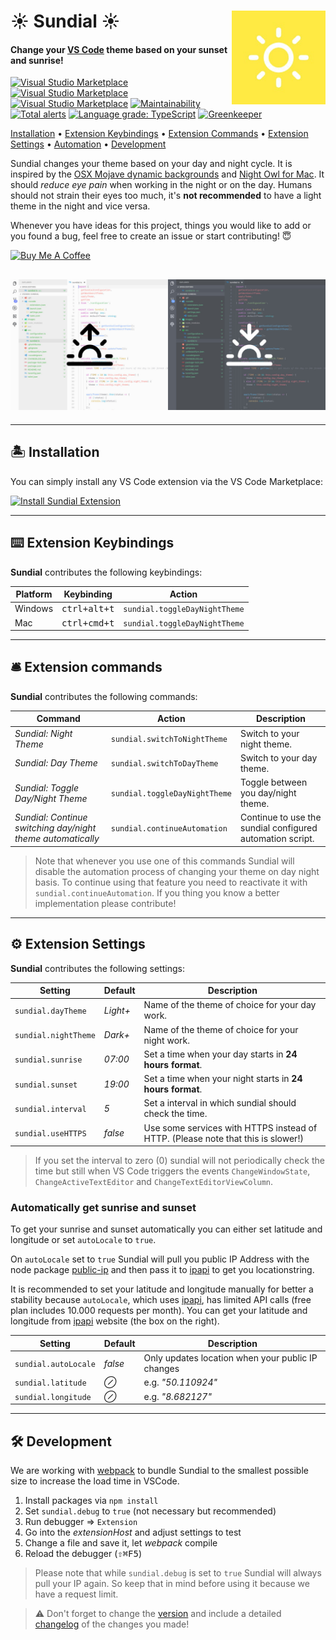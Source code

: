 <h1 align="left">
  <img align="right" src="https://raw.githubusercontent.com/muuvmuuv/vscode-sundial/master/assets/icon.jpg" width="150">
  <b>☀️ Sundial ☀️</b>
</h1>

#### Change your [VS Code](https://code.visualstudio.com/) theme based on your sunset and sunrise!

[![Visual Studio Marketplace](https://vsmarketplacebadge.apphb.com/version-short/muuvmuuv.vscode-sundial.svg)](https://marketplace.visualstudio.com/items?itemName=muuvmuuv.vscode-sundial)
[![Visual Studio Marketplace](https://vsmarketplacebadge.apphb.com/installs-short/muuvmuuv.vscode-sundial.svg)](https://marketplace.visualstudio.com/items?itemName=muuvmuuv.vscode-sundial)
[![Visual Studio Marketplace](https://vsmarketplacebadge.apphb.com/rating-star/muuvmuuv.vscode-sundial.svg)](https://marketplace.visualstudio.com/items?itemName=muuvmuuv.vscode-sundial)
[![Maintainability](https://api.codeclimate.com/v1/badges/52f93dc5f852410ef448/maintainability)](https://codeclimate.com/github/muuvmuuv/vscode-sundial/maintainability)
[![Total alerts](https://img.shields.io/lgtm/alerts/g/muuvmuuv/vscode-sundial.svg?logo=lgtm&logoWidth=18)](https://lgtm.com/projects/g/muuvmuuv/vscode-sundial/alerts/)
[![Language grade: TypeScript](https://img.shields.io/lgtm/grade/javascript/g/muuvmuuv/vscode-sundial.svg?logo=lgtm&logoWidth=18)](https://lgtm.com/projects/g/muuvmuuv/vscode-sundial/context:javascript)
[![Greenkeeper](https://badges.greenkeeper.io/muuvmuuv/vscode-sundial.svg)](https://greenkeeper.io/)

[Installation](#desert_island-installation) •
[Extension Keybindings](#keyboard-extension-keybindings) •
[Extension Commands](#bellhop_bell-extension-commands) •
[Extension Settings](#gear-extension-settings) •
[Automation](#automatically-get-sunrise-and-sunset) •
[Development](#hammer_and_wrench-development)

Sundial changes your theme based on your day and night cycle. It is inspired by
the [OSX Mojave dynamic backgrounds](https://www.apple.com/de/macos/mojave/) and
[Night Owl for Mac](https://nightowl.kramser.xyz/). It should _reduce eye pain_
when working in the night or on the day. Humans should not strain their eyes too
much, it's **not recommended** to have a light theme in the night and vice
versa.

Whenever you have ideas for this project, things you would like to add or you
found a bug, feel free to create an issue or start contributing! 😇

<a href="https://www.buymeacoffee.com/devmuuv" target="_blank">
  <img src="https://www.buymeacoffee.com/assets/img/custom_images/orange_img.png" alt="Buy Me A Coffee">
</a>

## ![VSCode Sundial](https://raw.githubusercontent.com/muuvmuuv/vscode-sundial/master/assets/banner.jpg)

---

## :desert_island: Installation

You can simply install any VS Code extension via the VS Code Marketplace:

[![Install Sundial Extension](https://img.shields.io/badge/install-vscode_extension-blue.svg?style=for-the-badge)](https://marketplace.visualstudio.com/items?itemName=muuvmuuv.vscode-sundial)

---

## :keyboard: Extension Keybindings

**Sundial** contributes the following keybindings:

| Platform | Keybinding            | Action                        |
| -------- | --------------------- | ----------------------------- |
| Windows  | <kbd>ctrl+alt+t</kbd> | `sundial.toggleDayNightTheme` |
| Mac      | <kbd>ctrl+cmd+t</kbd> | `sundial.toggleDayNightTheme` |

---

## :bellhop_bell: Extension commands

**Sundial** contributes the following commands:

| Command                                                     | Action                        | Description                                               |
| ----------------------------------------------------------- | ----------------------------- | --------------------------------------------------------- |
| _Sundial: Night Theme_                                      | `sundial.switchToNightTheme`  | Switch to your night theme.                               |
| _Sundial: Day Theme_                                        | `sundial.switchToDayTheme`    | Switch to your day theme.                                 |
| _Sundial: Toggle Day/Night Theme_                           | `sundial.toggleDayNightTheme` | Toggle between you day/night theme.                       |
| _Sundial: Continue switching day/night theme automatically_ | `sundial.continueAutomation`  | Continue to use the sundial configured automation script. |

> Note that whenever you use one of this commands Sundial will disable the
> automation process of changing your theme on day night basis. To continue
> using that feature you need to reactivate it with
> `sundial.continueAutomation`. If you thing you know a better implementation
> please contribute!

---

## :gear: Extension Settings

**Sundial** contributes the following settings:

| Setting              | Default  | Description                                                                      |
| -------------------- | -------- | -------------------------------------------------------------------------------- |
| `sundial.dayTheme`   | _Light+_ | Name of the theme of choice for your day work.                                   |
| `sundial.nightTheme` | _Dark+_  | Name of the theme of choice for your night work.                                 |
| `sundial.sunrise`    | _07:00_  | Set a time when your day starts in **24 hours format**.                          |
| `sundial.sunset`     | _19:00_  | Set a time when your night starts in **24 hours format**.                        |
| `sundial.interval`   | _5_      | Set a interval in which sundial should check the time.                           |
| `sundial.useHTTPS`   | _false_  | Use some services with HTTPS instead of HTTP. (Please note that this is slower!) |

> If you set the interval to zero (0) sundial will not periodically check the
> time but still when VS Code triggers the events `ChangeWindowState`,
> `ChangeActiveTextEditor` and `ChangeTextEditorViewColumn`.

### Automatically get sunrise and sunset

To get your sunrise and sunset automatically you can either set latitude and
longitude or set `autoLocale` to `true`.

On `autoLocale` set to `true` Sundial will pull you public IP Address with the
node package [public-ip](https://www.npmjs.com/package/public-ip) and then pass
it to [ipapi](https://ipapi.com/) to get you locationstring.

It is recommended to set your latitude and longitude manually for better a
stability because `autoLocale`, which uses [ipapi](https://ipapi.com/), has
limited API calls (free plan includes 10.000 requests per month). You can get
your latitude and longitude from [ipapi](https://ipapi.com/) website (the box on
the right).

| Setting              | Default | Description                                       |
| -------------------- | ------- | ------------------------------------------------- |
| `sundial.autoLocale` | _false_ | Only updates location when your public IP changes |
| `sundial.latitude`   | _⊘_     | e.g. _"50.110924"_                                |
| `sundial.longitude`  | _⊘_     | e.g. _"8.682127"_                                 |

---

## :hammer_and_wrench: Development

We are working with [webpack](https://webpack.js.org/) to bundle Sundial to the
smallest possible size to increase the load time in VSCode.

1.  Install packages via `npm install`
2.  Set `sundial.debug` to `true` (not necessary but recommended)
3.  Run debugger => `Extension`
4.  Go into the _extensionHost_ and adjust settings to test
5.  Change a file and save it, let _webpack_ compile
6.  Reload the debugger (<kbd>⇧⌘F5</kbd>)

> Please note that while `sundial.debug` is set to `true` Sundial will always
> pull your IP again. So keep that in mind before using it because we have a
> request limit.

> ⚠️ Don't forget to change the [version](package.json) and include a detailed
> [changelog](CHANGELOG.md) of the changes you made!
